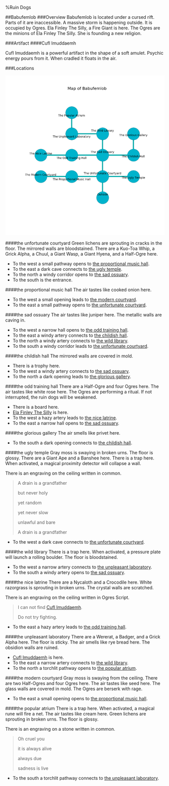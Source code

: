 %Ruin Dogs

##Babufemlob
###Overview
Babufemlob is located under a cursed rift. Parts of it are inaccessible. A massive storm is happening outside. It is occupied by Ogres. <a name="Ela-Finley-The-Silly"></a>Ela Finley The Silly, a Fire Giant is here. The Ogres are the minions of Ela Finley The Silly. She  is founding a new religion. 



###Artifact
####<a name="Cufl-Imuddaemh"></a>Cufl Imuddaemh


Cufl Imuddaemh is a powerful artifact in the shape of a soft amulet. Psychic energy pours from it. When cradled it floats in the air. 





###Locations


![](../v2/images/Babufemlob.png)

####<a name="the-unfortunate-courtyard"></a>the unfortunate courtyard
Green lichens are sprouting in cracks in the floor. The mirrored walls are bloodstained. There are a Kuo-Toa Whip, a Grick Alpha, a Chuul, a Giant Wasp, a Giant Hyena, and a Half-Ogre here. 



* To the west a small pathway opens to [the proportional music hall](#the-proportional-music-hall).
* To the east a dark cave connects to [the ugly temple](#the-ugly-temple).
* To the north a windy corridor opens to [the sad ossuary](#the-sad-ossuary).
* To the south is the entrance.


####<a name="the-proportional-music-hall"></a>the proportional music hall
The air tastes like cooked onion here. 



* To the west a small opening leads to [the modern courtyard](#the-modern-courtyard).
* To the east a small pathway opens to [the unfortunate courtyard](#the-unfortunate-courtyard).


####<a name="the-sad-ossuary"></a>the sad ossuary
The air tastes like juniper here. The metallic walls are caving in. 



* To the west a narrow hall opens to [the odd training hall](#the-odd-training-hall).
* To the east a windy artery connects to [the childish hall](#the-childish-hall).
* To the north a windy artery connects to [the wild library](#the-wild-library).
* To the south a windy corridor leads to [the unfortunate courtyard](#the-unfortunate-courtyard).


####<a name="the-childish-hall"></a>the childish hall
The mirrored walls are covered in mold. 



* There is a trophy here.
* To the west a windy artery connects to [the sad ossuary](#the-sad-ossuary).
* To the north a dark opening leads to [the glorious gallery](#the-glorious-gallery).


####<a name="the-odd-training-hall"></a>the odd training hall
There are a Half-Ogre and four Ogres here. The air tastes like white rose here. The Ogres are performing a ritual. If not interrupted, the ruin dogs will be weakened. 



* There is a board here.
* [Ela Finley The Silly](#Ela-Finley-The-Silly) is here.
* To the west a hazy artery leads to [the nice latrine](#the-nice-latrine).
* To the east a narrow hall opens to [the sad ossuary](#the-sad-ossuary).


####<a name="the-glorious-gallery"></a>the glorious gallery
The air smells like privet here. 



* To the south a dark opening connects to [the childish hall](#the-childish-hall).


####<a name="the-ugly-temple"></a>the ugly temple
Gray moss is swaying in broken urns. The floor is glossy. There are a Giant Ape and a Banshee here. There is a trap here. When activated, a magical proximity detector will collapse a wall. 

There is an engraving on the ceiling written in common. 

> A drain is a grandfather
>
> but never holy
>
> yet random
>
> yet never slow
>
> unlawful and bare
>
> A drain is a grandfather
>


* To the west a dark cave connects to [the unfortunate courtyard](#the-unfortunate-courtyard).


####<a name="the-wild-library"></a>the wild library
There is a trap here. When activated, a pressure plate will launch a rolling boulder. The floor is bloodstained. 



* To the west a narrow artery connects to [the unpleasant laboratory](#the-unpleasant-laboratory).
* To the south a windy artery opens to [the sad ossuary](#the-sad-ossuary).


####<a name="the-nice-latrine"></a>the nice latrine
There are a Nycaloth and a Crocodile here. White razorgrass is sprouting in broken urns. The crystal walls are scratched. 

There is an engraving on the ceiling written in Ogres Script. 

> I can not find [Cufl Imuddaemh](#Cufl-Imuddaemh).
>
> Do not try fighting.
>


* To the east a hazy artery leads to [the odd training hall](#the-odd-training-hall).


####<a name="the-unpleasant-laboratory"></a>the unpleasant laboratory
There are a Wererat, a Badger, and a Grick Alpha here. The floor is sticky. The air smells like rye bread here. The obsidion walls are ruined. 



* [Cufl Imuddaemh](#Cufl-Imuddaemh) is here.
* To the east a narrow artery connects to [the wild library](#the-wild-library).
* To the north a torchlit pathway opens to [the popular atrium](#the-popular-atrium).


####<a name="the-modern-courtyard"></a>the modern courtyard
Gray moss is swaying from the ceiling. There are two Half-Ogres and four Ogres here. The air tastes like seed here. The glass walls are covered in mold. The Ogres are berserk with rage. 



* To the east a small opening opens to [the proportional music hall](#the-proportional-music-hall).


####<a name="the-popular-atrium"></a>the popular atrium
There is a trap here. When activated, a magical rune will fire a net. The air tastes like cream here. Green lichens are sprouting in broken urns. The floor is glossy. 

There is an engraving on a stone written in common. 

> Oh cruel you
>
> it is always alive
>
> always due
>
> sadness is live
>


* To the south a torchlit pathway connects to [the unpleasant laboratory](#the-unpleasant-laboratory).


